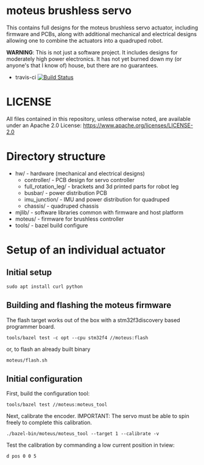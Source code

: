 # moteus brushless servo #

This contains full designs for the moteus brushless servo actuator,
including firmware and PCBs, along with additional mechanical and
electrical designs allowing one to combine the actuators into a
quadruped robot.

**WARNING**: This is not just a software project.  It includes designs
for moderately high power electronics.  It has not yet burned down my
(or anyone's that I know of) house, but there are no guarantees.

 * travis-ci [![Build Status](https://travis-ci.org/mjbots/moteus.svg?branch=master)](https://travis-ci.org/mjbots/moteus)

# LICENSE #

All files contained in this repository, unless otherwise noted, are
available under an Apache 2.0 License:
https://www.apache.org/licenses/LICENSE-2.0

# Directory structure #

* hw/ - hardware (mechanical and electrical designs)
  * controller/ - PCB design for servo controller
  * full_rotation_leg/ - brackets and 3d printed parts for robot leg
  * busbar/ - power distribution PCB
  * imu_junction/ - IMU and power distribution for quadruped
  * chassis/ - quadruped chassis
* mjlib/ - software libraries common with firmware and host platform
* moteus/ - firmware for brushless controller
* tools/ - bazel build configure

# Setup of an individual actuator #

## Initial setup ##

```
sudo apt install curl python
```

## Building and flashing the moteus firmware ##

The flash target works out of the box with a stm32f3discovery based
programmer board.

```
tools/bazel test -c opt --cpu stm32f4 //moteus:flash
```

or, to flash an already built binary

```
moteus/flash.sh
```

## Initial configuration ##

First, build the configuration tool:

```
tools/bazel test //moteus:moteus_tool
```

Next, calibrate the encoder.  IMPORTANT: The servo must be able to
spin freely to complete this calibration.

```
./bazel-bin/moteus/moteus_tool --target 1 --calibrate -v
```

Test the calibration by commanding a low current position in tview:

```
d pos 0 0 5
```
